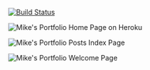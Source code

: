 [![Build Status](https://travis-ci.org/sealocal/portfolio.png?branch=master)](https://travis-ci.org/sealocal/portfolio)

![Mike's Portfolio Home Page on Heroku](https://photos-3.dropbox.com/t/0/AAA40HCIZdKFtprqd5FrrQG_grfwgPfae4iXl9ygZddK0Q/12/8703035/png/32x32/3/_/1/2/portfolio_screenshot_3.png/bITRJ0DNiliav5RSOirvmUgYeYaPq9wrPtJxsXurySs?size=1024x768)

![Mike's Portfolio Posts Index Page](https://photos-5.dropbox.com/t/0/AABnjUbPGncTPEXriCeFkoJuG-rCwlQdFqtM49j1vVKWbQ/12/8703035/png/1024x768/3/1389866400/0/2/portfolio_screenshot_2.png/IFu7v9KvS1iRDlKxrF7G43vqDjzAmCHOjKWyAC5MiIo)

![Mike's Portfolio Welcome Page](https://photos-2.dropbox.com/t/0/AAAqmy8J7hFC8JFh1Ff73BhTLGn3gtN2aU9jaRuAZ9N-wA/12/8703035/png/32x32/3/_/1/2/portfolio_screenshot.png/C5A1dyqGENCOueSLaBuz_GEO9D1r3yQnYL23aBKkthY?size=1024x768)
